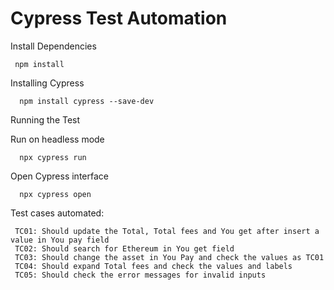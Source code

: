 # Cypress Test Automation

Install Dependencies

     npm install

Installing Cypress

      npm install cypress --save-dev

Running the Test

Run on headless mode

      npx cypress run

Open Cypress interface

      npx cypress open

Test cases automated:

     TC01: Should update the Total, Total fees and You get after insert a value in You pay field
     TC02: Should search for Ethereum in You get field
     TC03: Should change the asset in You Pay and check the values as TC01
     TC04: Should expand Total fees and check the values and labels
     TC05: Should check the error messages for invalid inputs